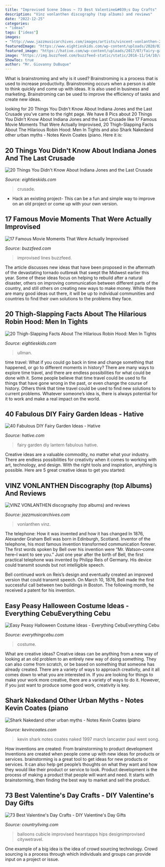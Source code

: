 ```yaml
---
title: "Improvised Scene Ideas ~ 73 Best Valentine&#039;s Day Crafts"
description: "Vinz vonlanthen discography (top albums) and reviews"
date: "2022-12-25"
categories:
- "ideas"
tags: ["ideas"]
images:
- "http://www.jazzmusicarchives.com/images/artists/vincent-vonlanthen-20180731130043.jpg"
featuredImage: "https://www.eightieskids.com/wp-content/uploads/2020/02/MV5BMjA5ODEzMTg1MF5BMl5BanBnXkFtZTgwODczOTIwMjE@._V1_SY1000_CR0012411000_AL_-e1581590753607.jpg"
featured_image: "https://hative.com/wp-content/uploads/2017/07/fairy-garden-diy/13-fairy-garden-diy-ideas-tutorials.jpg"
image: "https://img.buzzfeed.com/buzzfeed-static/static/2016-11/14/10/asset/buzzfeed-prod-fastlane02/anigif_sub-buzz-22326-1479137065-1_preview.gif?output-quality=auto&amp;output-format=auto&amp;downsize=360:*"
ShowToc: true
author: "Mr. Giovanny DuBuque"
---
```



What is brainstroming and why is it used?
Brainstroming is a process that is used to increase productivity. Brainstroming occurs when a person is able to think quickly and come up with ideas. It is also used in business and marketing. Brainstroming can be used to improve the efficiency of tasks and create new ideas.

	

		
looking for 20 Things You Didn&#039;t Know About Indiana Jones and the Last Crusade you've came to the right page. We have 8 Pics about 20 Things You Didn&#039;t Know About Indiana Jones and the Last Crusade like 17 Famous Movie Moments That Were Actually Improvised, 20 Thigh-Slapping Facts About The Hilarious Robin Hood: Men In Tights and also Shark Nakedand other urban myths - Notes Kevin Coates (piano. Here it is:
		
    
## 20 Things You Didn&#039;t Know About Indiana Jones And The Last Crusade

<img loading=lazy src="https://www.eightieskids.com/wp-content/uploads/2021/07/Indy-e1626093382171.jpg" onerror="this.onerror=null;this.src='https://tse1.mm.bing.net/th?id=OIP.TeBTAZcMS0qJt0Wd4Zr6GAHaEn&amp;pid=15.1';" alt="20 Things You Didn&#039;t Know About Indiana Jones and the Last Crusade">

_Source: eightieskids.com_

>crusade. 

	

- Hack an existing project- This can be a fun and simple way to improve on an old project or come up with your own version.

    
## 17 Famous Movie Moments That Were Actually Improvised

<img loading=lazy src="https://img.buzzfeed.com/buzzfeed-static/static/2016-11/14/10/asset/buzzfeed-prod-fastlane02/anigif_sub-buzz-22326-1479137065-1_preview.gif?output-quality=auto&amp;output-format=auto&amp;downsize=360:*" onerror="this.onerror=null;this.src='https://tse4.mm.bing.net/th?id=OIP.Mel8o3FW-kiDCBpuLZ1WeAAAAA&amp;pid=15.1';" alt="17 Famous Movie Moments That Were Actually Improvised">

_Source: buzzfeed.com_

>improvised lines buzzfeed. 

	

The article discusses new ideas that have been proposed in the aftermath of the devastating tornado outbreak that swept the Midwest earlier this year. Some of these ideas focus on helping to rebuild after a natural disaster, others on improving communication between different parts of the country, and still others on creating new ways to make money. While there are many good ideas out there, it will be up to individual communities and countries to find their own solutions to the problems they face.

    
## 20 Thigh-Slapping Facts About The Hilarious Robin Hood: Men In Tights

<img loading=lazy src="https://www.eightieskids.com/wp-content/uploads/2020/02/MV5BMjA5ODEzMTg1MF5BMl5BanBnXkFtZTgwODczOTIwMjE@._V1_SY1000_CR0012411000_AL_-e1581590753607.jpg" onerror="this.onerror=null;this.src='https://tse3.mm.bing.net/th?id=OIP._J5bJNidQ_AhgygxOp1sAQHaHy&amp;pid=15.1';" alt="20 Thigh-Slapping Facts About The Hilarious Robin Hood: Men In Tights">

_Source: eightieskids.com_

>ullman. 

	

time travel: What if you could go back in time and change something that happened, or go to different moments in history?
There are many ways to explore time travel, and there are endless possibilities for what could be done with it. Some people believe that time travel could be used to fix things that have gone wrong in the past, or even change the course of history. Others think that time travel could be used to find new solutions to current problems. Whatever someone’s idea is, there is always potential for it to work and make a real impact on the world.

    
## 40 Fabulous DIY Fairy Garden Ideas - Hative

<img loading=lazy src="https://hative.com/wp-content/uploads/2017/07/fairy-garden-diy/13-fairy-garden-diy-ideas-tutorials.jpg" onerror="this.onerror=null;this.src='https://tse3.mm.bing.net/th?id=OIP.HDVh_QOehJcpfNEJczE5egHaJ4&amp;pid=15.1';" alt="40 Fabulous DIY Fairy Garden Ideas - Hative">

_Source: hative.com_

>fairy garden diy lantern fabulous hative. 

	

Creative ideas are a valuable commodity, no matter what your industry. There are endless possibilities for creativity when it comes to working with art, technology, and design. With the right tools and inspiration, anything is possible. Here are 5 great creative ideas to get you started: 

    
## VINZ VONLANTHEN Discography (top Albums) And Reviews

<img loading=lazy src="http://www.jazzmusicarchives.com/images/artists/vincent-vonlanthen-20180731130043.jpg" onerror="this.onerror=null;this.src='https://tse3.mm.bing.net/th?id=OIP.H9IKT2hc9xpCHOGPBaLykgAAAA&amp;pid=15.1';" alt="VINZ VONLANTHEN discography (top albums) and reviews">

_Source: jazzmusicarchives.com_

>vonlanthen vinz. 

	

The telephone: How it was invented and how it has changed
In 1876, Alexander Graham Bell was born in Edinburgh, Scotland. Inventor of the telephone, his most famous invention transformed communication forever. The first words spoken by Bell over his invention were “Mr. Watson–come here–I want to see you.” 
Just one year after the birth of Bell, the first practical telephone was invented by Philipp Reis of Germany. His device could transmit sounds but not intelligible speech. 

Bell continued work on Reis’s design and eventually created an improved version that could transmit speech. On March 10, 1876, Bell made the first successful call between two buildings in Boston. The following month, he received a patent for his invention.

    
## Easy Peasy Halloween Costume Ideas - Everything CebuEverything Cebu

<img loading=lazy src="https://www.everythingcebu.com/wp-content/uploads/2014/10/IMG_2285-1030x772.jpg" onerror="this.onerror=null;this.src='https://tse2.mm.bing.net/th?id=OIP.RvWR1b6E3_WG8uXF9xcjhgHaFj&amp;pid=15.1';" alt="Easy Peasy Halloween Costume Ideas - Everything CebuEverything Cebu">

_Source: everythingcebu.com_

>costume. 

	

What are creative ideas?
Creative ideas can be anything from a new way of looking at an old problem to an entirely new way of doing something. They can also come from scratch, or be based on something that someone has already created. There are a variety of ways to approach creativity, and it all comes down to what you are interested in. If you are looking for things to make your work more creative, there are a variety of ways to do it. However, if you just want to produce some good work, creativity is key.

    
## Shark Nakedand Other Urban Myths - Notes Kevin Coates (piano

<img loading=lazy src="http://kevincoates.com/Kevin_Coates/Notes_Shark_Naked_files/snf_1.jpg" onerror="this.onerror=null;this.src='https://tse2.mm.bing.net/th?id=OIP.FUVZcEG4ES7oObS1CgQveQAAAA&amp;pid=15.1';" alt="Shark Nakedand other urban myths - Notes Kevin Coates (piano">

_Source: kevincoates.com_

>kevin shark notes coates naked 1997 march lancaster paul went song. 

	

How inventions are created: From brainstorming to product development
Inventions are created when people come up with new ideas for products or services. brainstorming is a great tool to get ideas for new products or services. It can also help get people’s thoughts on what they want and how they would like their product or service to look. Product development is the process of making a product that people will want and need. It starts with brainstorming, then finding the best way to market and sell the product.

    
## 73 Best Valentine&#039;s Day Crafts - DIY Valentine&#039;s Day Gifts

<img loading=lazy src="https://hips.hearstapps.com/hmg-prod.s3.amazonaws.com/images/doily-balloon-tails-valentines-day-crafts-1578521511.jpg?crop=1xw:1xh;center,top&amp;resize=480:*" onerror="this.onerror=null;this.src='https://tse4.mm.bing.net/th?id=OIP.ZQE8RUW-3KcFj-6uVTbKaAHaLH&amp;pid=15.1';" alt="73 Best Valentine&#039;s Day Crafts - DIY Valentine&#039;s Day Gifts">

_Source: countryliving.com_

>balloons cubicle improvised hearstapps hips designimprovised citywetravel. 

	

One example of a big idea is the idea of crowd sourcing technology. Crowd sourcing is a process through which individuals and groups can provide input on a project or issue.

